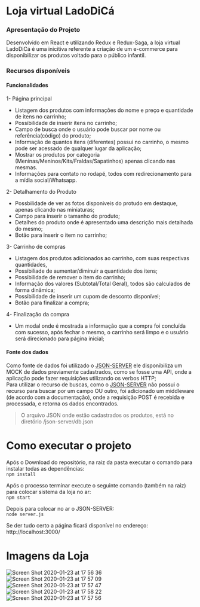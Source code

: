 # Loja virtual LadoDiCá

### Apresentação do Projeto

Desenvolvido em React e utilizando Redux e Redux-Saga, a loja virtual LadoDiCá é uma inicitiva referente a criação de um e-commerce para disponibilizar os produtos voltado para o público infantil.

### Recursos disponíveis

#### Funcionalidades

1- Página principal

- Listagem dos produtos com informações do nome e preço e quantidade de itens no carrinho;
- Possibilidade de inserir itens no carrinho;
- Campo de busca onde o usuário pode buscar por nome ou referência(código) do produto;
- Informação de quantos itens (diferentes) possui no carrinho, o mesmo pode ser acessado de qualquer lugar da aplicação;
- Mostrar os produtos por categoria (Meninas/Meninos/Kits/Fraldas/Sapatinhos) apenas clicando nas mesmas.
- Informações para contato no rodapé, todos com redirecionamento para a mídia social/Whatsapp.

2- Detalhamento do Produto

- Possbilidade de ver as fotos disponiveis do protudo em destaque, apenas clicando nas miniaturas;
- Campo para inserir o tamanho do produto;
- Detalhes do produto onde é apresentado uma descrição mais detalhada do mesmo;
- Botão para inserir o item no carrinho;

3- Carrinho de compras

- Listagem dos produtos adicionados ao carrinho, com suas respectivas quantidades,
- Possibiliade de aumentar/diminuir a quantidade dos itens;
- Possibilidade de remover o item do carrinho;
- Informação dos valores (Subtotal/Total Geral), todos são calculados de forma dinâmica;
- Possibilidade de inserir um cupom de desconto disponível;
- Botão para finalizar a compra;

4- Finalização da compra

- Um modal onde é mostrada a informação que a compra foi concluída com sucesso, após fechar o mesmo, o carrinho será limpo e o usuário será direcionado para página inicial;

#### Fonte dos dados

Como fonte de dados foi utilizado o [JSON-SERVER](https://github.com/typicode/json-server) ele disponibiliza um MOCK de dados previamente cadastrados, como se fosse uma API, onde a aplicação pode fazer requisições utilizando os verbos HTTP; </br>
Para utilizar o recurso de buscas, como o [JSON-SERVER](https://github.com/typicode/json-server) não possui o recurso para buscar por um campo OU outro, foi adicionado um middleware (de acordo com a documentação), onde a requisição POST é recebida e processada, e retorna os dados encontrados.

> O arquivo JSON onde estão cadastrados os produtos, está no diretório /json-server/db.json

# Como executar o projeto

Após o Download do repositório, na raiz da pasta executar o comando para instalar todas as dependências: </br>
`npm install`

Após o processo terminar execute o seguinte comando (também na raiz) para colocar sistema da loja no ar:</br>
`npm start`

Depois para colocar no ar o JSON-SERVER:</br>
`node server.js`

Se der tudo certo a página ficará disponível no endereço: http://localhost:3000/

# Imagens da Loja

![Screen Shot 2020-01-23 at 17 56 36](https://user-images.githubusercontent.com/21282437/73023348-1fa93780-3e0a-11ea-8a2e-027810bf4509.png)
![Screen Shot 2020-01-23 at 17 57 09](https://user-images.githubusercontent.com/21282437/73023349-1fa93780-3e0a-11ea-9eae-35e5adf893b9.png)
![Screen Shot 2020-01-23 at 17 57 47](https://user-images.githubusercontent.com/21282437/73023350-2041ce00-3e0a-11ea-92e2-e2f29125edb4.png)
![Screen Shot 2020-01-23 at 17 58 22](https://user-images.githubusercontent.com/21282437/73023352-2041ce00-3e0a-11ea-9bde-8303bc8c5f99.png)
![Screen Shot 2020-01-23 at 17 57 56](https://user-images.githubusercontent.com/21282437/73023351-2041ce00-3e0a-11ea-9aa5-83a37eeca5a9.png)
